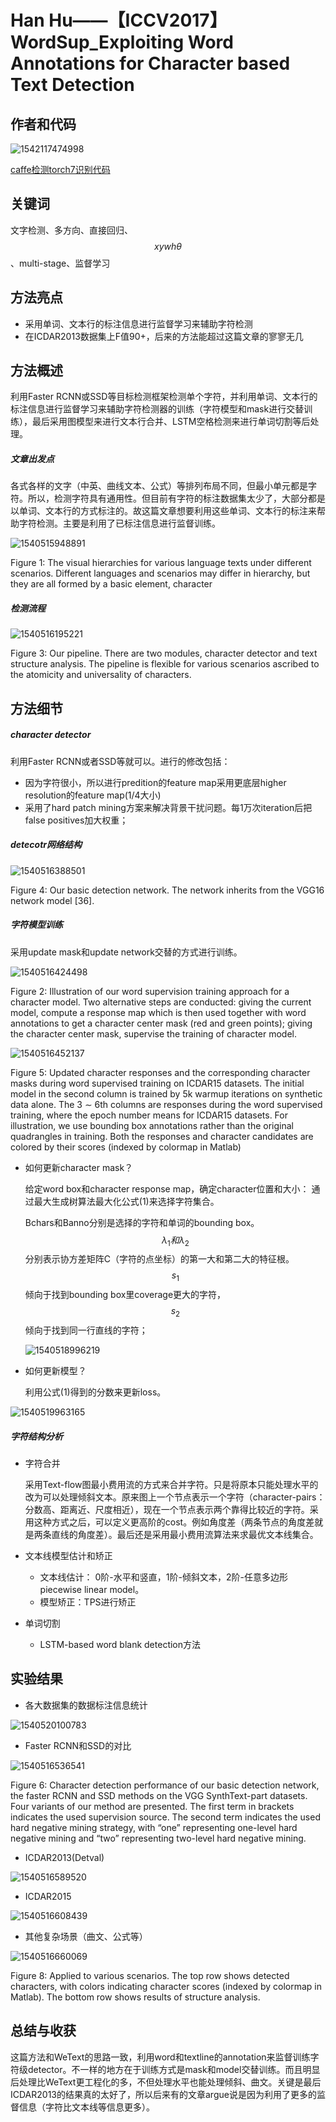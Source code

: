 # Han Hu——【ICCV2017】WordSup_Exploiting Word Annotations for Character based Text Detection

## 作者和代码    

![1542117474998](Han_Hu_ICCV2017_WordSup_Exploiting_Word_Annotations_for_Character_based_Text_Detection.assets/1542117474998.png)

[caffe检测torch7识别代码](https://github.com/MhLiao/TextBoxes_plusplus)

## 关键词

文字检测、多方向、直接回归、$$xywh\theta$$ 、multi-stage、监督学习

## 方法亮点

- 采用单词、文本行的标注信息进行监督学习来辅助字符检测
- 在ICDAR2013数据集上F值90+，后来的方法能超过这篇文章的寥寥无几

## 方法概述

利用Faster RCNN或SSD等目标检测框架检测单个字符，并利用单词、文本行的标注信息进行监督学习来辅助字符检测器的训练（字符模型和mask进行交替训练），最后采用图模型来进行文本行合并、LSTM空格检测来进行单词切割等后处理。

##### 文章出发点

各式各样的文字（中英、曲线文本、公式）等排列布局不同，但最小单元都是字符。所以，检测字符具有通用性。但目前有字符的标注数据集太少了，大部分都是以单词、文本行的方式标注的。故这篇文章想要利用这些单词、文本行的标注来帮助字符检测。主要是利用了已标注信息进行监督训练。

![1540515948891](Han_Hu_ICCV2017_WordSup_Exploiting_Word_Annotations_for_Character_based_Text_Detection.assets/1540515948891.png)

Figure 1: The visual hierarchies for various language texts under different scenarios. Different languages and scenarios may differ in hierarchy, but they are all formed by a basic element, character    



##### 检测流程

![1540516195221](Han_Hu_ICCV2017_WordSup_Exploiting_Word_Annotations_for_Character_based_Text_Detection.assets/1540516195221.png)

Figure 3: Our pipeline. There are two modules, character detector and text structure analysis. The pipeline is flexible for various scenarios ascribed to the atomicity and universality of characters.    



## 方法细节

##### character detector

利用Faster RCNN或者SSD等就可以。进行的修改包括：

+ 因为字符很小，所以进行predition的feature map采用更底层higher resolution的feature map(1/4大小)
+ 采用了hard patch mining方案来解决背景干扰问题。每1万次iteration后把false positives加大权重；

##### detecotr网络结构

![1540516388501](Han_Hu_ICCV2017_WordSup_Exploiting_Word_Annotations_for_Character_based_Text_Detection.assets/1540516388501.png)

Figure 4: Our basic detection network. The network inherits from the VGG16 network model [36].



##### 字符模型训练

采用update mask和update network交替的方式进行训练。

![1540516424498](Han_Hu_ICCV2017_WordSup_Exploiting_Word_Annotations_for_Character_based_Text_Detection.assets/1540516424498.png)

Figure 2: Illustration of our word supervision training approach for a character model. Two alternative steps are conducted: giving the current model, compute a response map which is then used together with word annotations to get a character center mask (red and green points); giving the character center mask, supervise the training of character model.    

![1540516452137](Han_Hu_ICCV2017_WordSup_Exploiting_Word_Annotations_for_Character_based_Text_Detection.assets/1540516452137.png)

Figure 5: Updated character responses and the corresponding character masks during word supervised training on ICDAR15 datasets. The initial model in the second column is trained by 5k warmup iterations on synthetic data alone. The 3 ∼ 6th columns are responses during the word supervised training, where the epoch number means for ICDAR15 datasets. For illustration, we use bounding box annotations rather than the original quadrangles in training. Both the responses and character candidates are colored by their scores (indexed by colormap in Matlab)    

+ 如何更新character mask？

  给定word box和character response map，确定character位置和大小： 通过最大生成树算法最大化公式(1)来选择字符集合。

  Bchars和Banno分别是选择的字符和单词的bounding box。$$\lambda_1和\lambda_2$$分别表示协方差矩阵C（字符的点坐标）的第一大和第二大的特征根。$$s_1$$倾向于找到bounding box里coverage更大的字符，$$s_2$$倾向于找到同一行直线的字符；

  ![1540518996219](Han_Hu_ICCV2017_WordSup_Exploiting_Word_Annotations_for_Character_based_Text_Detection.assets/1540518996219.png)

+ 如何更新模型？

  利用公式(1)得到的分数来更新loss。

![1540519963165](Han_Hu_ICCV2017_WordSup_Exploiting_Word_Annotations_for_Character_based_Text_Detection.assets/1540519963165.png)

##### 字符结构分析

+ 字符合并

  采用Text-flow图最小费用流的方式来合并字符。只是将原本只能处理水平的改为可以处理倾斜文本。原来图上一个节点表示一个字符（character-pairs：分数高、距离近、尺度相近），现在一个节点表示两个靠得比较近的字符。采用这种方式之后，可以定义更高阶的cost。例如角度差（两条节点的角度差就是两条直线的角度差）。最后还是采用最小费用流算法来求最优文本线集合。

+ 文本线模型估计和矫正

  + 文本线估计： 0阶-水平和竖直，1阶-倾斜文本，2阶-任意多边形piecewise linear model。
  + 模型矫正：TPS进行矫正

+ 单词切割

  + LSTM-based word blank detection方法

## 实验结果

- 各大数据集的数据标注信息统计

![1540520100783](Han_Hu_ICCV2017_WordSup_Exploiting_Word_Annotations_for_Character_based_Text_Detection.assets/1540520100783.png)

- Faster RCNN和SSD的对比

![1540516536541](Han_Hu_ICCV2017_WordSup_Exploiting_Word_Annotations_for_Character_based_Text_Detection.assets/1540516536541.png)

Figure 6: Character detection performance of our basic detection network, the faster RCNN and SSD methods on the VGG SynthText-part datasets. Four variants of our method are presented. The first term in brackets indicates the used supervision source. The second term indicates the used hard negative mining strategy, with “one” representing one-level hard negative mining and “two” representing two-level hard negative mining.

- ICDAR2013(Detval)

![1540516589520](Han_Hu_ICCV2017_WordSup_Exploiting_Word_Annotations_for_Character_based_Text_Detection.assets/1540516589520.png)

- ICDAR2015

![1540516608439](Han_Hu_ICCV2017_WordSup_Exploiting_Word_Annotations_for_Character_based_Text_Detection.assets/1540516608439.png)

+ 其他复杂场景（曲文、公式等）

![1540516660069](Han_Hu_ICCV2017_WordSup_Exploiting_Word_Annotations_for_Character_based_Text_Detection.assets/1540516660069.png)

Figure 8: Applied to various scenarios. The top row shows detected characters, with colors indicating character scores (indexed by colormap in Matlab). The bottom row shows results of structure analysis.    



## 总结与收获

这篇方法和WeText的思路一致，利用word和textline的annotation来监督训练字符级detector。不一样的地方在于训练方式是mask和model交替训练。而且明显后处理比WeText更工程化的多，不但处理水平也能处理倾斜、曲文。关键是最后ICDAR2013的结果真的太好了，所以后来有的文章argue说是因为利用了更多的监督信息（字符比文本线等信息更多）。







